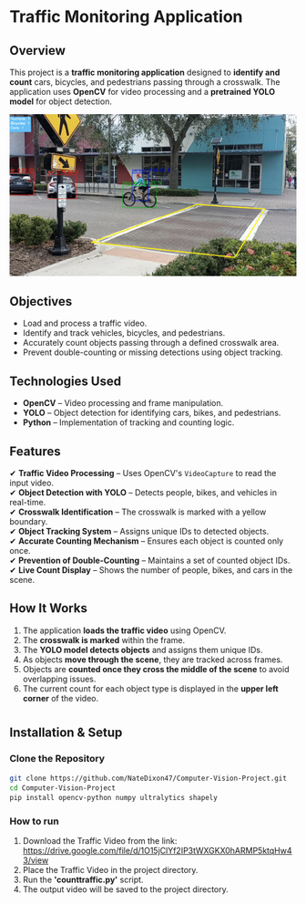 # Traffic Monitoring Application

## Overview
This project is a **traffic monitoring application** designed to **identify and count** cars, bicycles, and pedestrians passing through a crosswalk. The application uses **OpenCV** for video processing and a **pretrained YOLO model** for object detection.

![Traffic Detection](image.png)

## Objectives
- Load and process a traffic video.
- Identify and track vehicles, bicycles, and pedestrians.
- Accurately count objects passing through a defined crosswalk area.
- Prevent double-counting or missing detections using object tracking.

## Technologies Used
- **OpenCV** – Video processing and frame manipulation.
- **YOLO** – Object detection for identifying cars, bikes, and pedestrians.
- **Python** – Implementation of tracking and counting logic.

## Features
✔ **Traffic Video Processing** – Uses OpenCV's `VideoCapture` to read the input video.  
✔ **Object Detection with YOLO** – Detects people, bikes, and vehicles in real-time.  
✔ **Crosswalk Identification** – The crosswalk is marked with a yellow boundary.  
✔ **Object Tracking System** – Assigns unique IDs to detected objects.  
✔ **Accurate Counting Mechanism** – Ensures each object is counted only once.  
✔ **Prevention of Double-Counting** – Maintains a set of counted object IDs.  
✔ **Live Count Display** – Shows the number of people, bikes, and cars in the scene.

## How It Works
1. The application **loads the traffic video** using OpenCV.
2. The **crosswalk is marked** within the frame.
3. The **YOLO model detects objects** and assigns them unique IDs.
4. As objects **move through the scene**, they are tracked across frames.
5. Objects are **counted once they cross the middle of the scene** to avoid overlapping issues.
6. The current count for each object type is displayed in the **upper left corner** of the video.

#
## Installation & Setup
### **Clone the Repository**
```bash
git clone https://github.com/NateDixon47/Computer-Vision-Project.git
cd Computer-Vision-Project
pip install opencv-python numpy ultralytics shapely
```
### **How to run**
1. Download the Traffic Video from the link: https://drive.google.com/file/d/1O15jClYf2IP3tWXGKX0hARMP5ktqHw43/view
2. Place the Traffic Video in the project directory.
3. Run the **'counttraffic.py'** script.
4. The output video will be saved to the project directory.



